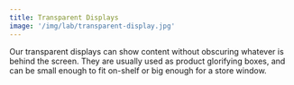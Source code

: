 ```yaml
---
title: Transparent Displays
image: '/img/lab/transparent-display.jpg'
---
```


Our transparent displays can show content without obscuring whatever is behind the screen. They are usually used as product glorifying boxes, and can be small enough to fit on-shelf or big enough for a store window.
